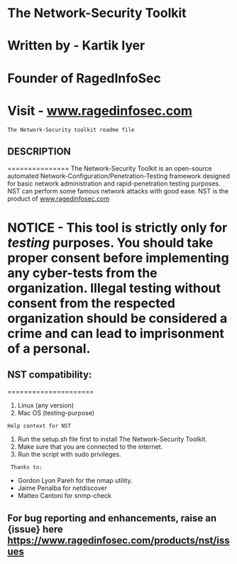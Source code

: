 # The Network-Security Toolkit
# Written by - Kartik Iyer
# Founder of RagedInfoSec
# Visit - www.ragedinfosec.com

~~~~~~~~~~~~~~~~~~~~~~~~~~~~~~~~~~~~~~~~~
The Network-Security toolkit readme file  
~~~~~~~~~~~~~~~~~~~~~~~~~~~~~~~~~~~~~~~~~

## DESCRIPTION
===============
The Network-Security Toolkit is an open-source automated Network-Configuration/Penetration-Testing framework designed for basic network administration and rapid-penetration testing purposes. NST can perform some famous network attacks with good ease. NST is the product 
of www.ragedinfosec.com

# NOTICE - This tool is strictly only for *testing* purposes. You should take proper consent before implementing any cyber-tests from the organization. Illegal testing without consent from the respected organization should be considered a crime and can lead to imprisonment of a personal.

## NST compatibility:
=====================
1. Linux (any version)
2. Mac OS (testing-purpose)

~~~~~~~~~~~~~~~~~~~~~
Help context for NST
~~~~~~~~~~~~~~~~~~~~~

1. Run the setup.sh file first to install The Network-Security Toolkit.
2. Make sure that you are connected to the internet.
3. Run the script with sudo privileges.

~~~~~~~~~~~~
 Thanks to:
~~~~~~~~~~~~

* Gordon Lyon Pareh for the nmap utility.
* Jaime Penalba for netdiscover
* Matteo Cantoni for snmp-check



## For bug reporting and enhancements, raise an {issue} here https://www.ragedinfosec.com/products/nst/issues 

